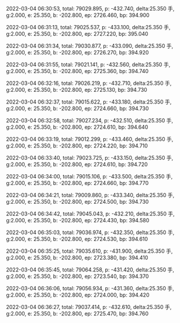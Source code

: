 2022-03-04 06:30:53, total: 79029.895, p: -432.740, delta:25.350 手, g:2.000, e: 25.350, b: -202.800, ep: 2726.460, bp: 394.900

2022-03-04 06:31:13, total: 79025.537, p: -433.100, delta:25.350 手, g:2.000, e: 25.350, b: -202.800, ep: 2727.220, bp: 395.040

2022-03-04 06:31:34, total: 79030.877, p: -433.090, delta:25.350 手, g:2.000, e: 25.350, b: -202.800, ep: 2726.270, bp: 394.920

2022-03-04 06:31:55, total: 79021.141, p: -432.560, delta:25.350 手, g:2.000, e: 25.350, b: -202.800, ep: 2725.360, bp: 394.740

2022-03-04 06:32:16, total: 79026.219, p: -432.710, delta:25.350 手, g:2.000, e: 25.350, b: -202.800, ep: 2725.130, bp: 394.730

2022-03-04 06:32:37, total: 79015.622, p: -433.180, delta:25.350 手, g:2.000, e: 25.350, b: -202.800, ep: 2724.660, bp: 394.730

2022-03-04 06:32:58, total: 79027.234, p: -432.510, delta:25.350 手, g:2.000, e: 25.350, b: -202.800, ep: 2724.610, bp: 394.640

2022-03-04 06:33:19, total: 79012.299, p: -433.460, delta:25.350 手, g:2.000, e: 25.350, b: -202.800, ep: 2724.220, bp: 394.710

2022-03-04 06:33:40, total: 79023.725, p: -433.150, delta:25.350 手, g:2.000, e: 25.350, b: -202.800, ep: 2724.610, bp: 394.720

2022-03-04 06:34:00, total: 79015.106, p: -433.500, delta:25.350 手, g:2.000, e: 25.350, b: -202.800, ep: 2724.660, bp: 394.770

2022-03-04 06:34:21, total: 79009.860, p: -433.340, delta:25.350 手, g:2.000, e: 25.350, b: -202.800, ep: 2724.500, bp: 394.730

2022-03-04 06:34:42, total: 79045.043, p: -432.210, delta:25.350 手, g:2.000, e: 25.350, b: -202.800, ep: 2724.430, bp: 394.580

2022-03-04 06:35:03, total: 79036.974, p: -432.350, delta:25.350 手, g:2.000, e: 25.350, b: -202.800, ep: 2724.530, bp: 394.610

2022-03-04 06:35:25, total: 79035.610, p: -431.900, delta:25.350 手, g:2.000, e: 25.350, b: -202.800, ep: 2723.380, bp: 394.410

2022-03-04 06:35:45, total: 79064.258, p: -431.420, delta:25.350 手, g:2.000, e: 25.350, b: -202.800, ep: 2723.540, bp: 394.370

2022-03-04 06:36:06, total: 79056.934, p: -431.360, delta:25.350 手, g:2.000, e: 25.350, b: -202.800, ep: 2724.000, bp: 394.420

2022-03-04 06:36:27, total: 79037.414, p: -432.610, delta:25.350 手, g:2.000, e: 25.350, b: -202.800, ep: 2725.470, bp: 394.760